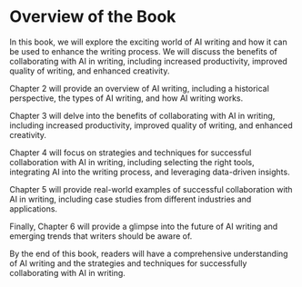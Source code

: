 Overview of the Book
=============================================

In this book, we will explore the exciting world of AI writing and how it can be used to enhance the writing process. We will discuss the benefits of collaborating with AI in writing, including increased productivity, improved quality of writing, and enhanced creativity.

Chapter 2 will provide an overview of AI writing, including a historical perspective, the types of AI writing, and how AI writing works.

Chapter 3 will delve into the benefits of collaborating with AI in writing, including increased productivity, improved quality of writing, and enhanced creativity.

Chapter 4 will focus on strategies and techniques for successful collaboration with AI in writing, including selecting the right tools, integrating AI into the writing process, and leveraging data-driven insights.

Chapter 5 will provide real-world examples of successful collaboration with AI in writing, including case studies from different industries and applications.

Finally, Chapter 6 will provide a glimpse into the future of AI writing and emerging trends that writers should be aware of.

By the end of this book, readers will have a comprehensive understanding of AI writing and the strategies and techniques for successfully collaborating with AI in writing.
